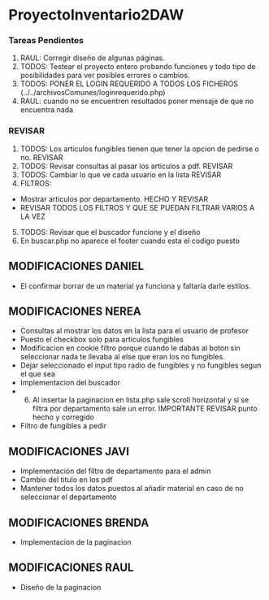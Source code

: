 ﻿# ProyectoInventario2DAW
 ### Tareas Pendientes
1. RAUL: Corregir diseño de algunas páginas.
2. TODOS: Testear el proyecto entero probando funciones y todo tipo de posibilidades para ver posibles errores o cambios.
3. TODOS: PONER EL LOGIN REQUERIDO A TODOS LOS FICHEROS (../../archivosComunes/loginrequerido.php)
4. RAUL: cuando no se encuentren resultados poner mensaje de que no encuentra nada

 ### REVISAR
1. TODOS: Los articulos fungibles tienen que tener la opcion de pedirse o no. REVISAR
2. TODOS: Revisar consultas al pasar los articulos a pdf. REVISAR
3. TODOS: Cambiar lo que ve cada usuario en la lista REVISAR
4. FILTROS:
  - Mostrar articulos por departamento. HECHO Y REVISAR
  - REVISAR TODOS LOS FILTROS Y QUE SE PUEDAN FILTRAR VARIOS A LA VEZ
5. TODOS: Revisar que el buscador funcione y el diseño
6. En buscar.php no aparece el footer cuando esta el codigo puesto


## MODIFICACIONES DANIEL
* El confirmar borrar de un material ya funciona y faltaría darle estilos.

## MODIFICACIONES NEREA
* Consultas al mostrar los datos en la lista para el usuario de profesor
* Puesto el checkbox solo para articulos fungibles
* Modificacion en cookie filtro porque cuando le dabas al boton sin seleccionar nada te llevaba al else que eran los no fungibles.
* Dejar seleccionado el input tipo radio de fungibles y no fungibles segun el que sea
* Implementacion del buscador
* 6. Al insertar la paginacion en lista.php sale scroll horizontal y si se filtra por departamento sale un error. IMPORTANTE REVISAR punto hecho y corregido
* Filtro de fungibles a pedir

## MODIFICACIONES JAVI
* Implementación del filtro de departamento para el admin
* Cambio del titulo en los pdf
* Mantener todos los datos puestos al añadir material en caso de no seleccionar el departamento

## MODIFICACIONES BRENDA
* Implementacion de la paginacion

## MODIFICACIONES RAUL
* Diseño de la paginacion
